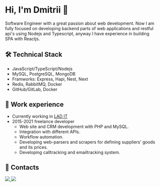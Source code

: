 # Hi, I'm Dmitrii 👋
Software Engineer with a great passion about web development. Now I am fully focused on developing backend parts of web applications and restful api's using Nodejs and Typescript, anyway I have experience in building SPA with Reactjs.

## 🛠 Technical Stack
*   JavaScript/TypeScript/Nodejs
*   MySQL, PostgreSQL, MongoDB
*   Framworks: Express, Hapi, Nest, Next
*   Redis, RabbitMQ, Docker
*   GitHub/GitLab, Docker

## 🥅 Work experience
* Currently working in [LAD IT](https://www.linkedin.com/company/it-company-lad/)
* 2015-2021 freelance developer
  * Web site and CRM development with PHP and MySQL.
  * Integration with different APIs.
  * Workflow automation.
  * Developing web-parsers and scrapers for defining suppliers' goods and its prices.
  * Developing calltracking and emailtracking system.

## 📱 Contacts
<a href="https://t.me/dimal_xeev" target="_blank">
  <img src="https://img.shields.io/badge/Telegram-2CA5E0?style=for-the-badge&logo=telegram&logoColor=white"/>
</a>
<a href="https://www.linkedin.com/in/dmitri-alekseev-3284711a9/" target="_blank">
    <img src="https://img.shields.io/badge/LinkedIn-0077B5?style=for-the-badge&logo=linkedin&logoColor=white"/>
  </a>